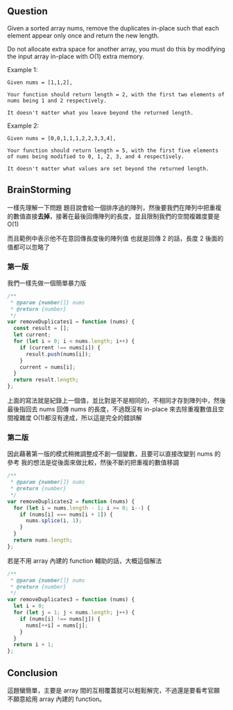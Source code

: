 ## Question

Given a sorted array nums, remove the duplicates in-place such that each element appear only once and return the new length.

Do not allocate extra space for another array, you must do this by modifying the input array in-place with O(1) extra memory.

Example 1:

```
Given nums = [1,1,2],

Your function should return length = 2, with the first two elements of nums being 1 and 2 respectively.

It doesn't matter what you leave beyond the returned length.
```

Example 2:

```
Given nums = [0,0,1,1,1,2,2,3,3,4],

Your function should return length = 5, with the first five elements of nums being modified to 0, 1, 2, 3, and 4 respectively.

It doesn't matter what values are set beyond the returned length.
```

## BrainStorming

一樣先理解一下問題
題目說會給一個排序過的陣列，然後要我們在陣列中把重複的數值直接**去掉**，接著在最後回傳陣列的長度，並且限制我們的空間複雜度要是 O(1)

而且範例中表示他不在意回傳長度後的陣列值
也就是回傳 2 的話，長度 2 後面的值都可以忽略了

### 第一版

我們一樣先做一個簡單暴力版

```javascript
/**
 * @param {number[]} nums
 * @return {number}
 */
var removeDuplicates1 = function (nums) {
  const result = [];
  let current;
  for (let i = 0; i < nums.length; i++) {
    if (current !== nums[i]) {
      result.push(nums[i]);
    }
    current = nums[i];
  }
  return result.length;
};
```

上面的寫法就是紀錄上一個值，並比對是不是相同的，不相同才存到陣列中，然後最後指回去 nums 回傳 nums 的長度，不過既沒有 in-place 來去除重複數值且空間複雜度 O(1)都沒有達成，所以這是完全的錯誤解

### 第二版

因此藉著第一版的模式稍微調整成不創一個變數，且要可以直接改變到 nums 的參考
我的想法是從後面來做比較，然後不斷的把重複的數值移調

```javascript
/**
 * @param {number[]} nums
 * @return {number}
 */
var removeDuplicates2 = function (nums) {
  for (let i = nums.length - 1; i >= 0; i--) {
    if (nums[i] === nums[i + 1]) {
      nums.splice(i, 1);
    }
  }
  return nums.length;
};
```

若是不用 array 內建的 function 輔助的話，大概這個解法

```javascript
/**
 * @param {number[]} nums
 * @return {number}
 */
var removeDuplicates3 = function (nums) {
  let i = 0;
  for (let j = 1; j < nums.length; j++) {
    if (nums[i] !== nums[j]) {
      nums[++i] = nums[j];
    }
  }
  return i + 1;
};
```

## Conclusion

這題蠻簡單，主要是 array 間的互相覆蓋就可以輕鬆解完，不過還是要看考官願不願意給用 array 內建的 function。
